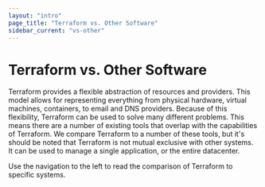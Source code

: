 ```yaml
---
layout: "intro"
page_title: "Terraform vs. Other Software"
sidebar_current: "vs-other"
---
```


# Terraform vs. Other Software

Terraform provides a flexible abstraction of resources and providers. This model
allows for representing everything from physical hardware, virtual machines,
containers, to email and DNS providers. Because of this flexibility, Terraform
can be used to solve many different problems. This means there are a number of
existing tools that overlap with the capabilities of Terraform. We compare Terraform
to a number of these tools, but it's should be noted that Terraform is not mutual
exclusive with other systems. It can be used to manage a single application, or the
entire datacenter.

Use the navigation to the left to read the comparison of Terraform to specific
systems.
